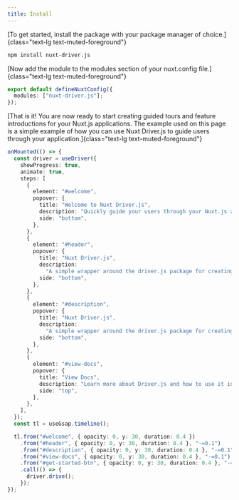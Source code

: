 ```yaml
---
title: Install
---
```


[To get started, install the package with your package manager of choice.]{class="text-lg text-muted-foreground"}

```bash
npm install nuxt-driver.js
```

[Now add the module to the modules section of your nuxt.config file.]{class="text-lg text-muted-foreground"}

```ts
export default defineNuxtConfig({
  modules: ["nuxt-driver.js"];
});
```

[That is it! You are now ready to start creating guided tours and feature introductions for
your Nuxt.js applications. The example used on this page is a simple example of how you can
use Nuxt Driver.js to guide users through your application.]{class="text-lg text-muted-foreground"}

```ts
onMounted(() => {
  const driver = useDriver({
    showProgress: true,
    animate: true,
    steps: [
      {
        element: "#welcome",
        popover: {
          title: "Welcome to Nuxt Driver.js",
          description: "Quickly guide your users through your Nuxt.js application with Driver.js.",
          side: "bottom",
        },
      },
      {
        element: "#header",
        popover: {
          title: "Nuxt Driver.js",
          description:
            "A simple wrapper around the driver.js package for creating guided tours and feature introductions for your Nuxt.js applications.",
          side: "bottom",
        },
      },
      {
        element: "#description",
        popover: {
          title: "Nuxt Driver.js",
          description:
            "A simple wrapper around the driver.js package for creating guided tours and feature introductions for your Nuxt.js applications.",
          side: "bottom",
        },
      },
      {
        element: "#view-docs",
        popover: {
          title: "View Docs",
          description: "Learn more about Driver.js and how to use it in your Nuxt.js applications.",
          side: "top",
        },
      },
    ],
  });
  const tl = useGsap.timeline();

  tl.from("#welcome", { opacity: 0, y: 30, duration: 0.4 })
    .from("#header", { opacity: 0, y: 30, duration: 0.4 }, "-=0.1")
    .from("#description", { opacity: 0, y: 30, duration: 0.4 }, "-=0.1")
    .from("#view-docs", { opacity: 0, y: 30, duration: 0.4 }, "-=0.1")
    .from("#get-started-btn", { opacity: 0, y: 30, duration: 0.4 }, "-=0.1")
    .call(() => {
      driver.drive();
    });
});
```
